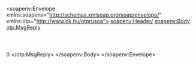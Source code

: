 <soapenv:Envelope xmlns:soapenv="http://schemas.xmlsoap.org/soap/envelope/" xmlns:otp="http://www.dk.hu/otprusoa">
   <soapenv:Header/>
   <soapenv:Body>
      <otp:MsgReply>
         <Header>
            <!--Optional:-->
            <DebugLevel></DebugLevel>
            <!--Optional:-->
            <ErrorCode></ErrorCode>
            <!--Optional:-->
            <ErrorDetail></ErrorDetail>
            <!--Optional:-->
            <MsgVersion></MsgVersion>
            <ProgName></ProgName>
            <ProgVer></ProgVer>
            <!--Optional:-->
            <Scnr></Scnr>
            <TimeStamp></TimeStamp>
         </Header>
         <!--Optional:-->
         <Body>
            <ResponseCode>0</ResponseCode>
            <!--Optional:-->
            <ErrorDescription></ErrorDescription>
            <!--Optional:-->
            <ErrorAction></ErrorAction>
            <!--Optional:-->
            <ExternalSessionId></ExternalSessionId>
         </Body>
      </otp:MsgReply>
   </soapenv:Body>
</soapenv:Envelope>
